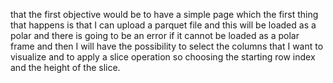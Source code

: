 that the first objective would be to have a simple page which the first thing that happens is that I can upload a parquet file and this will be loaded as a polar and there is going to be an error if it cannot be loaded as a polar frame and then I will have the possibility to select the columns that I want to visualize and to apply a slice operation so choosing the starting row index and the height of the slice. 